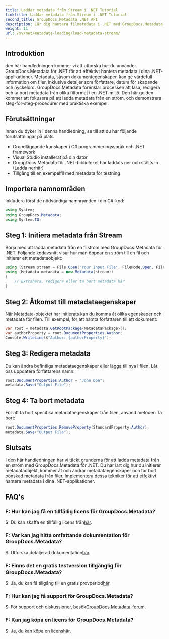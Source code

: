 ```yaml
---
title: Laddar metadata från Stream i .NET Tutorial
linktitle: Laddar metadata från Stream i .NET Tutorial
second_title: GroupDocs.Metadata .NET API
description: Lär dig hantera filmetadata i .NET med GroupDocs.Metadata. Steg-för-steg-guide för att ladda, redigera och ta bort metadata från strömmar.
weight: 11
url: /sv/net/metadata-loading/load-metadata-stream/
---
```

## Introduktion
den här handledningen kommer vi att utforska hur du använder GroupDocs.Metadata för .NET för att effektivt hantera metadata i dina .NET-applikationer. Metadata, såsom dokumentegenskaper, kan ge värdefull information om filer, inklusive detaljer som författare, datum för skapande och nyckelord. GroupDocs.Metadata förenklar processen att läsa, redigera och ta bort metadata från olika filformat i en .NET-miljö. Den här guiden kommer att fokusera på att ladda metadata från en ström, och demonstrera steg-för-steg-procedurer med praktiska exempel.
## Förutsättningar
Innan du dyker in i denna handledning, se till att du har följande förutsättningar på plats:
- Grundläggande kunskaper i C# programmeringsspråk och .NET framework
- Visual Studio installerat på din dator
-  GroupDocs.Metadata för .NET-biblioteket har laddats ner och ställts in (Ladda ner[här](https://releases.groupdocs.com/metadata/net/))
- Tillgång till en exempelfil med metadata för testning

## Importera namnområden
Inkludera först de nödvändiga namnrymden i din C#-kod:
```csharp
using System;
using GroupDocs.Metadata;
using System.IO;
```
## Steg 1: Initiera metadata från Stream
Börja med att ladda metadata från en filström med GroupDocs.Metadata för .NET. Följande kodavsnitt visar hur man öppnar en ström till en fil och initierar ett metadataobjekt:

```csharp
using (Stream stream = File.Open("Your Input File", FileMode.Open, FileAccess.ReadWrite))
using (Metadata metadata = new Metadata(stream))
{
    // Extrahera, redigera eller ta bort metadata här
}
```
## Steg 2: Åtkomst till metadataegenskaper
När Metadata-objektet har initierats kan du komma åt olika egenskaper och metadata för filen. Till exempel, för att hämta författaren till ett dokument:

```csharp
var root = metadata.GetRootPackage<MetadataPackage>();
var authorProperty = root.DocumentProperties.Author;
Console.WriteLine($"Author: {authorProperty}");
```
## Steg 3: Redigera metadata
Du kan ändra befintliga metadataegenskaper eller lägga till nya i filen. Låt oss uppdatera författarens namn:

```csharp
root.DocumentProperties.Author = "John Doe";
metadata.Save("Output File");
```
## Steg 4: Ta bort metadata
För att ta bort specifika metadataegenskaper från filen, använd metoden Ta bort:

```csharp
root.DocumentProperties.RemoveProperty(StandardProperty.Author);
metadata.Save("Output File");
```

## Slutsats
I den här handledningen har vi täckt grunderna för att ladda metadata från en ström med GroupDocs.Metadata för .NET. Du har lärt dig hur du initierar metadataobjekt, kommer åt och ändrar metadataegenskaper och tar bort oönskad metadata från filer. Implementera dessa tekniker för att effektivt hantera metadata i dina .NET-applikationer.

## FAQ's
### F: Hur kan jag få en tillfällig licens för GroupDocs.Metadata?
 S: Du kan skaffa en tillfällig licens från[här](https://purchase.groupdocs.com/temporary-license/).
### F: Var kan jag hitta omfattande dokumentation för GroupDocs.Metadata?
 S: Utforska detaljerad dokumentation[här](https://tutorials.groupdocs.com/metadata/net/).
### F: Finns det en gratis testversion tillgänglig för GroupDocs.Metadata?
 S: Ja, du kan få tillgång till en gratis provperiod[här](https://releases.groupdocs.com/).
### F: Hur kan jag få support för GroupDocs.Metadata?
 S: För support och diskussioner, besök[GroupDocs.Metadata-forum](https://forum.groupdocs.com/c/metadata/14).
### F: Kan jag köpa en licens för GroupDocs.Metadata?
 S: Ja, du kan köpa en licens[här](https://purchase.groupdocs.com/buy).